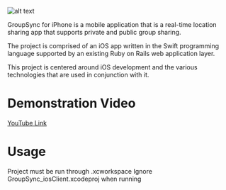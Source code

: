 ![alt text](https://i.imgur.com/fW0DMFj.png)

GroupSync for iPhone is a mobile application that is a real-time location sharing app that supports private and public group sharing. 

The project is comprised of an iOS app written in the Swift programming language supported by an existing Ruby on Rails web application layer.

This project is centered around iOS development and the various technologies that are used in conjunction with it.
# Demonstration Video
[YouTube Link](https://www.youtube.com/watch?v=Z6CTixNNT9c&ab_channel=EmberBrennan)

# Usage

Project must be run through .xcworkspace
Ignore GroupSync_iosClient.xcodeproj when running
